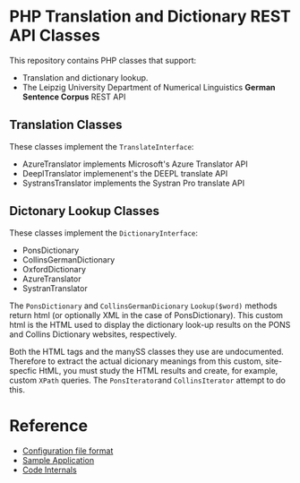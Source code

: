 # PHP Translation and Dictionary REST API Classes

This repository contains PHP classes that support:

- Translation and dictionary lookup.
- The Leipzig University Department of Numerical Linguistics **German Sentence Corpus** REST API

## Translation Classes

These classes implement the `TranslateInterface`:

- AzureTranslator implements Microsoft's Azure Translator API
- DeeplTranslator implemenent's the DEEPL translate API
- SystransTranslator implements the Systran Pro translate API

## Dictonary Lookup Classes

These classes implement the `DictionaryInterface`:

- PonsDictionary
- CollinsGermanDictionary
- OxfordDictionary
- AzureTranslator
- SystranTranslator

The `PonsDictionary` and `CollinsGermanDicionary` `Lookup($word)` methods return html (or optionally XML in the case of PonsDictionary). This custom html
is the HTML used to display the dictionary look-up results on the PONS and Collins Dictionary websites, respectively.

Both the HTML tags and the manySS classes they use are undocumented. Therefore to extract the actual dicionary meanings from this custom, site-specfic HtML,
you must study the HTML results and create, for example, custom `XPath` queries. The `PonsIterator`and `CollinsIterator` attempt to do this.

# Reference

- [Configuration file format](docs/config.md)
- [Sample Application](docs/app.md)
- [Code Internals](docs/internals.md)
